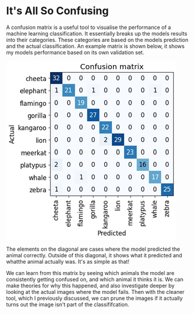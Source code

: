 # It's All So Confusing

A confusion matrix is a useful tool to visualise the performance of a machine learning classification. It essentially breaks up the models results into their categories.
These categories are based on the models prediction and the actual classification. An example matrix is shown below, it shows my models performance based on its own validation set.

![Confusion Matrix of Validation Set](/images/confusion_matrix_valid.jpg)

The elements on the diagonal are cases where the model predicted the animal correctly. Outside of this diagonal, it shows what it predicted and whatthe animal actually was.
It's as simple as that!

We can learn from this matrix by seeing which animals the model are consistently getting confused on, and which animal it thinks it is. We can make theories for why this happened, 
and also investigate deeper by looking at the actual images where the model fails. Then with the cleaner tool, which I previously discussed, we can prune the images if it actually 
turns out the image isn't part of the classififcation.
